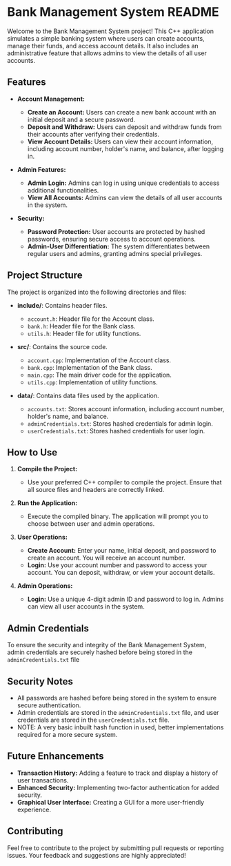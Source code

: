 # Bank Management System README

Welcome to the Bank Management System project! This C++ application simulates a simple banking system where users can create accounts, manage their funds, and access account details. It also includes an administrative feature that allows admins to view the details of all user accounts.

## Features

- **Account Management:**
  - **Create an Account:** Users can create a new bank account with an initial deposit and a secure password.
  - **Deposit and Withdraw:** Users can deposit and withdraw funds from their accounts after verifying their credentials.
  - **View Account Details:** Users can view their account information, including account number, holder's name, and balance, after logging in.

- **Admin Features:**
  - **Admin Login:** Admins can log in using unique credentials to access additional functionalities.
  - **View All Accounts:** Admins can view the details of all user accounts in the system.

- **Security:**
  - **Password Protection:** User accounts are protected by hashed passwords, ensuring secure access to account operations.
  - **Admin-User Differentiation:** The system differentiates between regular users and admins, granting admins special privileges.

## Project Structure

The project is organized into the following directories and files:

- **include/**: Contains header files.
  - `account.h`: Header file for the Account class.
  - `bank.h`: Header file for the Bank class.
  - `utils.h`: Header file for utility functions.
  
- **src/**: Contains the source code.
  - `account.cpp`: Implementation of the Account class.
  - `bank.cpp`: Implementation of the Bank class.
  - `main.cpp`: The main driver code for the application.
  - `utils.cpp`: Implementation of utility functions.

- **data/**: Contains data files used by the application.
  - `accounts.txt`: Stores account information, including account number, holder's name, and balance.
  - `adminCredentials.txt`: Stores hashed credentials for admin login.
  - `userCredentials.txt`: Stores hashed credentials for user login.

## How to Use

1. **Compile the Project:**
   - Use your preferred C++ compiler to compile the project. Ensure that all source files and headers are correctly linked.

2. **Run the Application:**
   - Execute the compiled binary. The application will prompt you to choose between user and admin operations.

3. **User Operations:**
   - **Create Account:** Enter your name, initial deposit, and password to create an account. You will receive an account number.
   - **Login:** Use your account number and password to access your account. You can deposit, withdraw, or view your account details.

4. **Admin Operations:**
   - **Login:** Use a unique 4-digit admin ID and password to log in. Admins can view all user accounts in the system.

## Admin Credentials

To ensure the security and integrity of the Bank Management System, admin credentials are securely hashed before being stored in the `adminCredentials.txt` file

## Security Notes

- All passwords are hashed before being stored in the system to ensure secure authentication.
- Admin credentials are stored in the `adminCredentials.txt` file, and user credentials are stored in the `userCredentials.txt` file.
- NOTE: A very basic inbuilt hash function in used, better implementations required for a more secure system.

## Future Enhancements

- **Transaction History:** Adding a feature to track and display a history of user transactions.
- **Enhanced Security:** Implementing two-factor authentication for added security.
- **Graphical User Interface:** Creating a GUI for a more user-friendly experience.

## Contributing

Feel free to contribute to the project by submitting pull requests or reporting issues. Your feedback and suggestions are highly appreciated!
